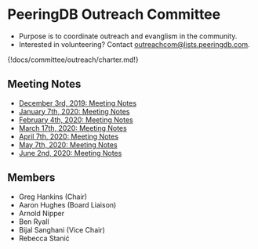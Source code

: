 # PeeringDB Outreach Committee

- Purpose is to coordinate outreach and evanglism in the community.
- Interested in volunteering? Contact [outreachcom@lists.peeringdb.com](mailto:outreachcom@lists.peeringdb.com).

{!docs/committee/outreach/charter.md!}

## Meeting Notes

- [December 3rd, 2019: Meeting Notes](notes/2019-12-03_Outreach_Committee_Notes.pdf)
- [January 7th, 2020: Meeting Notes](notes/2020-01-07_Outreach_Committee_Notes.pdf)
- [February 4th, 2020: Meeting Notes](notes/2020-02-04_Outreach_Committee_Notes.pdf)
- [March 17th, 2020: Meeting Notes](notes/2020-03-17_Outreach_Committee_Notes.pdf)
- [April 7th, 2020: Meeting Notes](notes/2020-04-07_Outreach_Committee_Notes.pdf)
- [May 7th, 2020: Meeting Notes](notes/2020-05-07_Outreach_Committee_Notes.pdf)
- [June 2nd, 2020: Meeting Notes](notes/2020-06-02_Outreach_Committee_Notes.pdf)

## Members

- Greg Hankins (Chair)
- Aaron Hughes (Board Liaison)
- Arnold Nipper
- Ben Ryall
- Bijal Sanghani (Vice Chair)
- Rebecca Stanić
